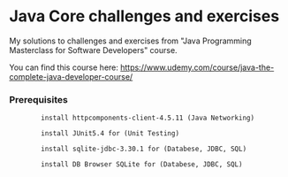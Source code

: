  # Java Core challenges and exercises 
   My solutions to challenges and exercises from "Java Programming Masterclass for Software Developers" course.
   
   You can find this course here: 
        https://www.udemy.com/course/java-the-complete-java-developer-course/
        
   ### Prerequisites
            
            install httpcomponents-client-4.5.11 (Java Networking)
            
            install JUnit5.4 for (Unit Testing)
               
            install sqlite-jdbc-3.30.1 for (Databese, JDBC, SQL)
            
            install DB Browser SQLite for (Databese, JDBC, SQL)
                 